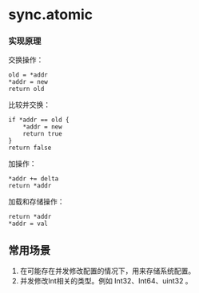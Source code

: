 # sync.atomic

### 实现原理

交换操作：

```
old = *addr
*addr = new
return old
```

比较并交换：

```
if *addr == old {
    *addr = new
    return true
}
return false
```

加操作：

```
*addr += delta
return *addr
```

加载和存储操作：

```
return *addr
*addr = val
```

## 常用场景

1. 在可能存在并发修改配置的情况下，用来存储系统配置。
2. 并发修改Int相关的类型。例如 Int32、Int64、uint32 。